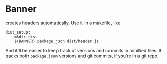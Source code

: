 # Banner

creates headers automatically. Use it in a makefile, like

    dist_setup:
        mkdir dist
        $(BANNER) package.json dist/header.js

And it'll be easier to keep track of versions and commits in
minified files. It tracks both `package.json` versions and git commits,
if you're in a git repo.
